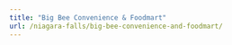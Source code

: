 ```yaml
---
title: "Big Bee Convenience & Foodmart"
url: /niagara-falls/big-bee-convenience-and-foodmart/
---
```


